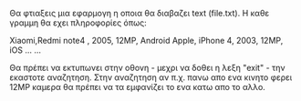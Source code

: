 
Θα φτιαξεις μια εφαρμογη η οποια θα διαβαζει text (file.txt). Η καθε γραμμη θα εχει πληροφορίες όπως:

Xiaomi,Redmi note4 , 2005, 12MP, Android
Apple, iPhone 4, 2003, 12MP, iOS
...
...


Θα πρέπει να εκτυπωνει στην οθονη - μεχρι να δοθει η λεξη "exit" - την εκαστοτε αναζητηση.
Στην αναζητηση αν π.χ. πανω απο ενα κινητο φερει 12MP καμερα θα πρέπει να τα εμφανίζει το ενα κατω απο το αλλο.


